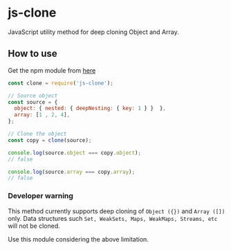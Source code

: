 # js-clone
JavaScript utility method for deep cloning Object and Array.

## How to use

Get the npm module from [here](https://www.npmjs.com/package/js-clone) 

```javascript
const clone = require('js-clone');

// Source object
const source = {
  object: { nested: { deepNesting: { key: 1 } }  },
  array: [1 , 2, 4],
};

// Clone the object
const copy = clone(source);

console.log(source.object === copy.object);
// false

console.log(source.array === copy.array);
// false

```

### Developer warning

This method currently supports deep cloning of `Object ({})` and `Array ([])` only. Data structures such `Set, WeakSets, Maps, WeakMaps, Streams, etc ` will not be cloned. 

Use this module considering the above limitation. 

